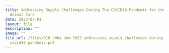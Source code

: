 ```yaml
---
title: Addressing Supply Challenges During The COVID19 Pandemic for Undisrupted
  Animal Care
date: 2023-07-01
layout: file
description: ""
image: ""
file_url: /files/818_shhq_shm 2022_addressing supply challenges during the
  covid19 pandemic.pdf
---
```

